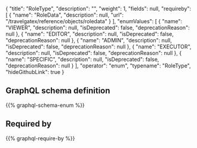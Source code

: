 {
  "title": "RoleType",
  "description": "",
  "weight": 1,
  "fields": null,
  "requireby": [
    {
      "name": "RoleData",
      "description": null,
      "url": "/travelgatex/reference/objects/roledata"
    }
  ],
  "enumValues": [
    {
      "name": "VIEWER",
      "description": null,
      "isDeprecated": false,
      "deprecationReason": null
    },
    {
      "name": "EDITOR",
      "description": null,
      "isDeprecated": false,
      "deprecationReason": null
    },
    {
      "name": "ADMIN",
      "description": null,
      "isDeprecated": false,
      "deprecationReason": null
    },
    {
      "name": "EXECUTOR",
      "description": null,
      "isDeprecated": false,
      "deprecationReason": null
    },
    {
      "name": "SPECIFIC",
      "description": null,
      "isDeprecated": false,
      "deprecationReason": null
    }
  ],
  "operator": "enum",
  "typename": "RoleType",
  "hideGithubLink": true
}
## GraphQL schema definition

{{% graphql-schema-enum %}}

## Required by

{{% graphql-require-by %}}
